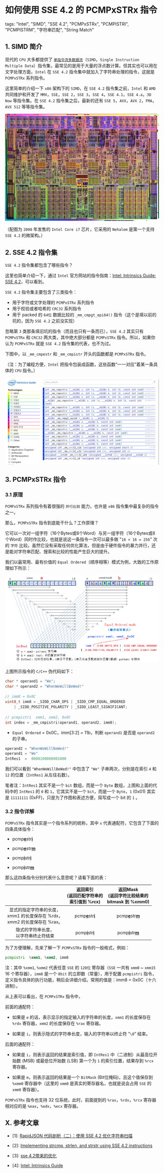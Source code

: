 # 如何使用 SSE 4.2 的 PCMPxSTRx 指令

tags: "Intel", "SIMD", "SSE 4.2", "PCMPxSTRx", "PCMPISTRI", "PCMPISTRM", "字符串匹配", "String Match"

## 1. SIMD 简介

现代的 `CPU` 大多都提供了 [`单指令流多数据流`](https://zh.wikipedia.org/wiki/%E5%8D%95%E6%8C%87%E4%BB%A4%E6%B5%81%E5%A4%9A%E6%95%B0%E6%8D%AE%E6%B5%81)（`SIMD`，`Single Instruction Multiple Data`）指令集，最常见的是用于大量的浮点数计算。但其实也可以用在文字处理方面，`Intel` 在 `SSE 4.2` 指令集中就加入了字符串处理的指令，这就是 `PCMPxSTRx` 系列指令。

这里简单的介绍一下 `x86` 架构下的 `SIMD`，在 `SSE 4.2` 指令集之前，`Intel` 和 `AMD` 共同维护和开发了 `MMX`，`SSE`，`SSE 2`，`SSE 3`，`SSE 4`，`SSE 4.1`，`SSE 4.a`，`3D Now` 等指令集。在 `SSE 4.2` 指令集之后，最新的还有 `SSE 5`，`AVX`，`AVX 2`，`FMA`，`AVX 512` 等等指令集。

![Intel Core i7](./images/intel-core-i7.jpg)

（配图为 `2008` 年发售的 `Intel Core i7` 芯片，它采用的 `Nehalem` 是第一个支持 `SSE 4.2` 的微架构。）

## 2. SSE 4.2 指令集

`SSE 4.2` 指令集都包含了哪些指令？

这里也简单介绍一下，通过 `Intel` 官方网站的指令指南：[Intel: Intrinsics Guide: SSE 4.2](https://software.intel.com/sites/landingpage/IntrinsicsGuide/#expand=914&techs=SSE4_2)，可以看到。

`SSE 4.2` 指令集主要包含了三类指令：

* 用于字符或文字处理的 `PCMPxSTRx` 系列指令
* 用于校验或者哈希的 `CRC32` 系列指令
* 用于 packed 的 `64位` 数据比较的 `_mm_cmpgt_epi64()` 指令（这个是填以前的坑的，因为 `SSE 4.2` 之前没实现）

忽略第 `3` 类那条填旧坑的指令（而且也只有一条而已），`SSE 4.2` 其实只有 `PCMPxSTRx` 和 `CRC32` 两大类，其中绝大部分都是 `PCMPxSTRx` 指令。所以，如果你认为 `PCMPxSTRx` 就是 `SSE 4.2` 指令集的代表，也不为过。

下图中，以 `_mm_cmpestr` 和 `_mm_cmpistr` 开头的函数都是 `PCMPxSTRx` 指令。

（注：为了编程方便，`Intel` 把指令包装成函数，这些函数“一一对应”着某一条具体的 `CPU` 指令。）

![Intel Core i7](./images/Intel-SSE-4.2-insts.png)

## 3. PCMPxSTRx 指令

### 3.1 原理

`PCMPxSTRx` 系列指令有着很强的 `并行比较` 能力，也许是 `x86` 指令集中最复杂的指令之一。

那么，`PCMPxSTRx` 指令到底能干什么？工作原理？

它可以一次对一组字符（16个Bytes或8个Word）与另一组字符（16个Bytes或8个Word）同时作比较，也就是说这一条指令一次可以最多做 "`16 × 16 = 256`" 次的 `字符` 比较。虽然它没有采取任何优化算法，但是由于硬件指令的暴力并行，还是能对字符串匹配、搜索和比较的性能产生巨大的提升。

我们以最常用、最有价值的 `Equal Ordered`（顺序相等）模式为例，大致的工作原理如下所示：

![pcmpistri xmm1, xmm2, 0x0C](./images/pcmpistri_equal_ordered_mode.png)

上图所示指令的 `C/C++` 伪代码如下：

```c
char * operand1 = "We";
char * operand2 = "WhenWeWillBeWed!"

// imm8 = 0x0C
uint8_t imm8 = _SIDD_CHAR_OPS | _SIDD_CMP_EQUAL_ORDERED
    | _SIDD_POSITIVE_POLARITY | _SIDD_LEAST_SIGNIFICANT;

// pcmpistri  xmm1, xmm2, 0x0C
int index = _mm_cmpistri(operand1, operand2, imm8);
```

* `Equal Ordered` = 0x0C，imm[3:2] = 11b，判断 `operand1` 是否是 `operand2` 的子串。

```java
operand2 = "WhenWeWillBeWed!"
operand1 = "We"
IntRes1  =  0000100000001000
```

我们可以看到 `"WhenWeWillBeWed!"` 中包含了 `"We"` 子串两次，分别是在索引 `4` 和 `12` 的位置（`IntRes1` 从左往右数）。

笔者注：`IntRes1` 其实不是一个 `bit` 数组，而是一个 `Byte` 数组，上图和上面的代码中的 `IntRes1` 的 `0` 和 `1`，它其实不是一个 `bit`，而是一个 `Byte`，`1` (0x01) 其实是 `11111111` (0xFF)，只是为了作图和表述方便，简写成一个 bit 的 `1` 。

### 3.2 指令详解

`PCMPxSTRx` 指令其实是一个指令系列的统称，其中 `x` 代表通配符，它包含了下面的四条具体指令：

* pcmp[**e**](https://baidu.com)str[**i**](https://baidu.com)

* pcmp[**e**](https://baidu.com)str[**m**](https://baidu.com)

* pcmp[**i**](https://baidu.com)str[**i**](https://baidu.com)

* pcmp[**i**](https://baidu.com)str[**m**](https://baidu.com)

那么这四条指令分别代表什么意思呢？请看下面的表：

|                                                                                    |      返回索引<br/>(返回匹配字符串的<br/>索引值到 %rcx)      |   返回Mask<br/>(返回字符比较结果的<br/>bitmask 到 %xmm0)    |
| :--------------------------------------------------------------------------------: | :---------------------------------------------------------: | :---------------------------------------------------------: |
| 显式的指定字符串的长度，<br/>xmm1 的长度保存在 %rdx，<br/>xmm2 的长度保存在 %rax。 | pcmp[**e**](https://baidu.com)str[**i**](https://baidu.com) | pcmp[**e**](https://baidu.com)str[**m**](https://baidu.com) |
|                     隐式的字符串长度，<br/>以字符串终止符结束                      | pcmp[**i**](https://baidu.com)str[**i**](https://baidu.com) | pcmp[**i**](https://baidu.com)str[**m**](https://baidu.com) |

为了方便理解，先来了解一下 `PCMPxSTRx` 指令的一般格式，例如：

```asm
pcmpistri  %xmm1, %xmm2, imm8
```

注：其中 `%xmm1`, `%xmm2` 代表任意 `SSE` 的 `128位` 寄存器（`SSE` 一共有 `xmm0` ~ `xmm15` 16 个寄存器），`imm8` 是一个 `8bit` 的立即数（常量），用于配置 `pcmpistri` 指令，定义指令具体的执行功能，稍后会详细介绍。常用的值是：imm8 = 0x0C（十六进制）。

从上表可以看出，在 `PCMPxSTRx` 指令中，

前面的通配符：

* 如果是 `e` 的话，表示显示的指定输入的字符串的长度，`xmm1` 的长度保存在 `%rdx` 寄存器，`xmm2` 的长度保存在 `%rax` 寄存器。

* 如果是 `i`，则表示隐式的字符串长度，输入的字符串以终止符 “`\0`” 结束。

后面的通配符：

* 如果是 `i`，则表示返回的结果是索引值，即 `IntRes1` 中（二进制）从最高位开始数 (MSB) 或最低位开始数 (LSB) 第一个为 `1` 的索引位置，结果存到 `%rcx` 寄存器。

* 如果是 `m`，则表示返回的结果是一个 `BitMask` (Bit位掩码)，且这个值保存到 `%xmm0` 寄存器中（这里的 `xmm0` 是真实的寄存器名，也就是说会占用 `SSE` 的 `xmm0` 寄存器）。

`PCMPxSTRx` 指令也支持 32 位系统，此时，前面提到的 `%rax`，`%rdx`，`%rcx` 寄存器相对应的是 `%eax`，`%edx`，`%ecx` 寄存器。

## X. 参考文章

* [1]: [RapidJSON 代码剖析（二）：使用 SSE 4.2 优化字符串扫描](https://zhuanlan.zhihu.com/p/20037058)

* [2]: [Implementing strcmp, strlen, and strstr using SSE 4.2 instructions](https://www.strchr.com/strcmp_and_strlen_using_sse_4.2)

* [3]: [sse 4.2带来的优化](https://www.zzsec.org/2013/08/using-sse_4.2/)

* [4]: [Intel: Intrinsics Guide](https://software.intel.com/sites/landingpage/IntrinsicsGuide/)
